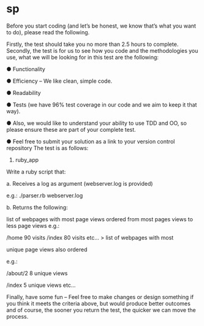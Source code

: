 # sp
Before you start coding (and let’s be honest, we know that’s what you want to do), please read
the following.

Firstly, the test should take you no more than 2.5 hours to complete.
Secondly, the test is for us to see how you code and the methodologies you use, what we will be
looking for in this test are the following:

● Functionality

● Efficiency – We like clean, simple code.

● Readability

● Tests (we have 96% test coverage in our code and we aim to keep it that way).

● Also, we would like to understand your ability to use TDD and OO, so please ensure
these are part of your complete test.

● Feel free to submit your solution as a link to your version control repository
The test is as follows:
1. ruby_app

Write a ruby script that:

a. Receives a log as argument (webserver.log is provided)

e.g.: ./parser.rb webserver.log

b. Returns the following:

 list of webpages with most page views ordered from most pages views to less page views
e.g.:

/home 90 visits /index 80 visits etc... > list of webpages with most

unique page views also ordered

e.g.:

/about/2 8 unique views

/index 5 unique views etc...

Finally, have some fun – Feel free to make changes or design something if you think it meets the
criteria above, but would produce better outcomes and of course, the sooner you return the test, the
quicker we can move the process.